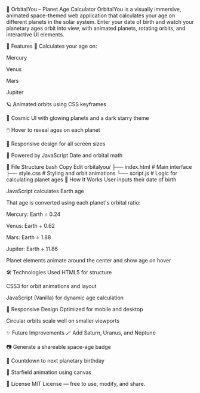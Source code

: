 🌌 OrbitalYou – Planet Age Calculator
OrbitalYou is a visually immersive, animated space-themed web application that calculates your age on different planets in the solar system. Enter your date of birth and watch your planetary ages orbit into view, with animated planets, rotating orbits, and interactive UI elements.

🚀 Features
🔭 Calculates your age on:

Mercury

Venus

Mars

Jupiter

🪐 Animated orbits using CSS keyframes

🌠 Cosmic UI with glowing planets and a dark starry theme

🖱️ Hover to reveal ages on each planet

📱 Responsive design for all screen sizes

🧠 Powered by JavaScript Date and orbital math


📁 File Structure
bash
Copy
Edit
orbitalyou/
├── index.html      # Main interface
├── style.css       # Styling and orbit animations
└── script.js       # Logic for calculating planet ages
🧪 How It Works
User inputs their date of birth

JavaScript calculates Earth age

That age is converted using each planet's orbital ratio:

Mercury: Earth ÷ 0.24

Venus: Earth ÷ 0.62

Mars: Earth ÷ 1.88

Jupiter: Earth ÷ 11.86

Planet elements animate around the center and show age on hover

🛠️ Technologies Used
HTML5 for structure

CSS3 for orbit animations and layout

JavaScript (Vanilla) for dynamic age calculation


📱 Responsive Design
Optimized for mobile and desktop

Circular orbits scale well on smaller viewports

✨ Future Improvements
🪄 Add Saturn, Uranus, and Neptune

📷 Generate a shareable space-age badge

📆 Countdown to next planetary birthday

💫 Starfield animation using canvas

📝 License
MIT License — free to use, modify, and share.
